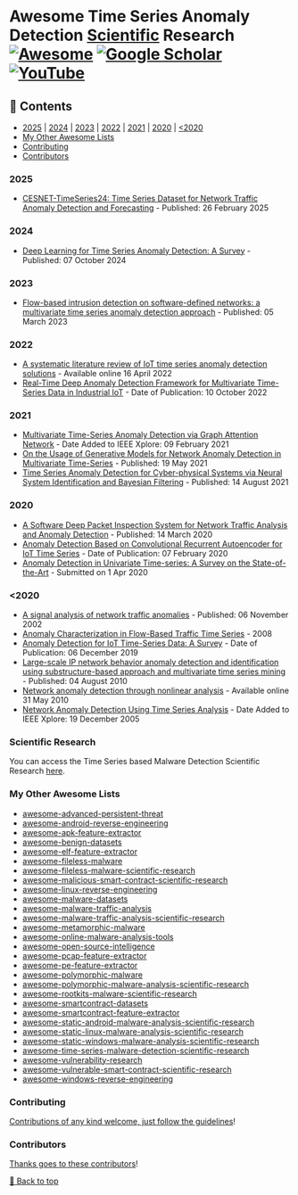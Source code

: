 # Awesome Time Series Anomaly Detection [Scientific](https://scholar.google.com/scholar?hl=en&as_sdt=2007&q=%22time+series%22+%22pcap%22+%22network+anomaly+detection%22&btnG=) Research [![Awesome](https://awesome.re/badge.svg)](https://awesome.re) [![Google Scholar](https://img.shields.io/badge/Google%20Scholar-4285F4?style=for-the-badge&logo=google-scholar&logoColor=white)](https://scholar.google.com/scholar?q=allintitle%3A+%22network+anomaly+detection%22+%22time+series%22&hl=en&as_sdt=2007&as_ylo=2020&as_yhi=) [![YouTube](https://img.shields.io/badge/YouTube-%23FF0000.svg?style=for-the-badge&logo=YouTube&logoColor=white)](https://youtube.com/playlist?list=PL9V4Zu3RroiXQauY75RPdqGFZfG0wRq1j&si=iP6JUOl0zw1Bzhs0)

## 📖 Contents
- [2025](#2025) | [2024](#2024) | [2023](#2023) | [2022](#2022) | [2021](#2021) | [2020](#2020) | [<2020](#2020-1)
- [My Other Awesome Lists](#my-other-awesome-lists)
- [Contributing](#contributing)
- [Contributors](#contributors)

### 2025
- [CESNET-TimeSeries24: Time Series Dataset for Network Traffic Anomaly Detection and Forecasting](https://www.nature.com/articles/s41597-025-04603-x) - Published: 26 February 2025

### 2024
- [Deep Learning for Time Series Anomaly Detection: A Survey](https://dl.acm.org/doi/full/10.1145/3691338) - Published: 07 October 2024

### 2023
- [Flow-based intrusion detection on software-defined networks: a multivariate time series anomaly detection approach](https://link.springer.com/article/10.1007/s00521-023-08376-5) - Published: 05 March 2023

### 2022
- [A systematic literature review of IoT time series anomaly detection solutions](https://www.sciencedirect.com/science/article/pii/S0167739X22001285) - Available online 16 April 2022
- [Real-Time Deep Anomaly Detection Framework for Multivariate Time-Series Data in Industrial IoT](https://ieeexplore.ieee.org/abstract/document/9915308) - Date of Publication: 10 October 2022

### 2021
- [Multivariate Time-Series Anomaly Detection via Graph Attention Network](https://ieeexplore.ieee.org/abstract/document/9338317) - Date Added to IEEE Xplore: 09 February 2021
- [On the Usage of Generative Models for Network Anomaly Detection in Multivariate Time-Series](https://dl.acm.org/doi/abs/10.1145/3466826.3466843) - Published: 19 May 2021
- [Time Series Anomaly Detection for Cyber-physical Systems via Neural System Identification and Bayesian Filtering](https://dl.acm.org/doi/abs/10.1145/3447548.3467137) - Published: 14 August 2021

### 2020
- [A Software Deep Packet Inspection System for Network Traffic Analysis and Anomaly Detection](https://www.mdpi.com/1424-8220/20/6/1637) - Published: 14 March 2020
- [Anomaly Detection Based on Convolutional Recurrent Autoencoder for IoT Time Series](https://ieeexplore.ieee.org/abstract/document/8986829) - Date of Publication: 07 February 2020
- [Anomaly Detection in Univariate Time-series: A Survey on the State-of-the-Art](https://arxiv.org/abs/2004.00433) - Submitted on 1 Apr 2020

### <2020
- [A signal analysis of network traffic anomalies](https://dl.acm.org/doi/abs/10.1145/637201.637210) - Published: 06 November 2002
- [Anomaly Characterization in Flow-Based Traffic Time Series](https://link.springer.com/chapter/10.1007/978-3-540-87357-0_2) - 2008
- [Anomaly Detection for IoT Time-Series Data: A Survey](https://ieeexplore.ieee.org/abstract/document/8926446) - Date of Publication: 06 December 2019
- [Large-scale IP network behavior anomaly detection and identification using substructure-based approach and multivariate time series mining](https://link.springer.com/article/10.1007/s11235-010-9384-1) - Published: 04 August 2010
- [Network anomaly detection through nonlinear analysis](https://www.sciencedirect.com/science/article/pii/S0167404810000362) - Available online 31 May 2010
- [Network Anomaly Detection Using Time Series Analysis](https://ieeexplore.ieee.org/abstract/document/1559894) - Date Added to IEEE Xplore: 19 December 2005

### Scientific Research
You can access the Time Series based Malware Detection Scientific Research [here](https://github.com/cybersecurity-dev/awesome-time-series-malware-detection-scientific-research).

### My Other Awesome Lists

* [awesome-advanced-persistent-threat](https://github.com/cybersecurity-dev/awesome-advanced-persistent-threat)
* [awesome-android-reverse-engineering](https://github.com/cybersecurity-dev/awesome-android-reverse-engineering)
* [awesome-apk-feature-extractor](https://github.com/cybersecurity-dev/awesome-apk-feature-extractor)
* [awesome-benign-datasets](https://github.com/cybersecurity-dev/awesome-benign-datasets)
* [awesome-elf-feature-extractor](https://github.com/cybersecurity-dev/awesome-elf-feature-extractor)
* [awesome-fileless-malware](https://github.com/cybersecurity-dev/awesome-fileless-malware)
* [awesome-fileless-malware-scientific-research](https://github.com/cybersecurity-dev/awesome-fileless-malware-scientific-research)
* [awesome-malicious-smart-contract-scientific-research](https://github.com/cybersecurity-dev/awesome-malicious-smart-contract-scientific-research)
* [awesome-linux-reverse-engineering](https://github.com/cybersecurity-dev/awesome-linux-reverse-engineering/)
* [awesome-malware-datasets](https://github.com/cybersecurity-dev/awesome-malware-datasets)
* [awesome-malware-traffic-analysis](https://github.com/cybersecurity-dev/awesome-malware-traffic-analysis)
* [awesome-malware-traffic-analysis-scientific-research](https://github.com/cybersecurity-dev/awesome-malware-traffic-analysis-scientific-research)
* [awesome-metamorphic-malware](https://github.com/cybersecurity-dev/awesome-metamorphic-malware)
* [awesome-online-malware-analysis-tools](https://github.com/cybersecurity-dev/awesome-online-malware-analysis-tools)
* [awesome-open-source-intelligence](https://github.com/cybersecurity-dev/awesome-open-source-intelligence)
* [awesome-pcap-feature-extractor](https://github.com/cybersecurity-dev/awesome-pcap-feature-extractor)
* [awesome-pe-feature-extractor](https://github.com/cybersecurity-dev/awesome-pe-feature-extractor)
* [awesome-polymorphic-malware](https://github.com/cybersecurity-dev/awesome-polymorphic-malware)
* [awesome-polymorphic-malware-analysis-scientific-research](https://github.com/cybersecurity-dev/awesome-polymorphic-malware-analysis-scientific-research)
* [awesome-rootkits-malware-scientific-research](https://github.com/cybersecurity-dev/awesome-rootkits-malware-scientific-research)
* [awesome-smartcontract-datasets](https://github.com/cybersecurity-dev/awesome-smartcontract-datasets)
* [awesome-smartcontract-feature-extractor](https://github.com/cybersecurity-dev/awesome-smartcontract-feature-extractor)
* [awesome-static-android-malware-analysis-scientific-research](https://github.com/cybersecurity-dev/awesome-static-android-malware-analysis-scientific-research)
* [awesome-static-linux-malware-analysis-scientific-research](https://github.com/cybersecurity-dev/awesome-static-linux-malware-analysis-scientific-research)
* [awesome-static-windows-malware-analysis-scientific-research](https://github.com/cybersecurity-dev/awesome-static-windows-malware-analysis-scientific-research)
* [awesome-time-series-malware-detection-scientific-research](https://github.com/cybersecurity-dev/awesome-time-series-malware-detection-scientific-research)
* [awesome-vulnerability-research](https://github.com/cybersecurity-dev/awesome-vulnerability-research)
* [awesome-vulnerable-smart-contract-scientific-research](https://github.com/cybersecurity-dev/awesome-vulnerable-smart-contract-scientific-research)
* [awesome-windows-reverse-engineering](https://github.com/cybersecurity-dev/awesome-windows-reverse-engineering)

### Contributing

[Contributions of any kind welcome, just follow the guidelines](contributing.md)!

### Contributors

[Thanks goes to these contributors](https://github.com/cybersecurity-dev/awesome-time-series-anomaly-detection-scientific-research/graphs/contributors)!

[🔼 Back to top](#awesome-time-series-anomaly-detection-scientific-research-)
